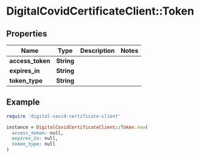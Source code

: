 # DigitalCovidCertificateClient::Token

## Properties

| Name | Type | Description | Notes |
| ---- | ---- | ----------- | ----- |
| **access_token** | **String** |  |  |
| **expires_in** | **String** |  |  |
| **token_type** | **String** |  |  |

## Example

```ruby
require 'digital-covid-certificate-client'

instance = DigitalCovidCertificateClient::Token.new(
  access_token: null,
  expires_in: null,
  token_type: null
)
```

